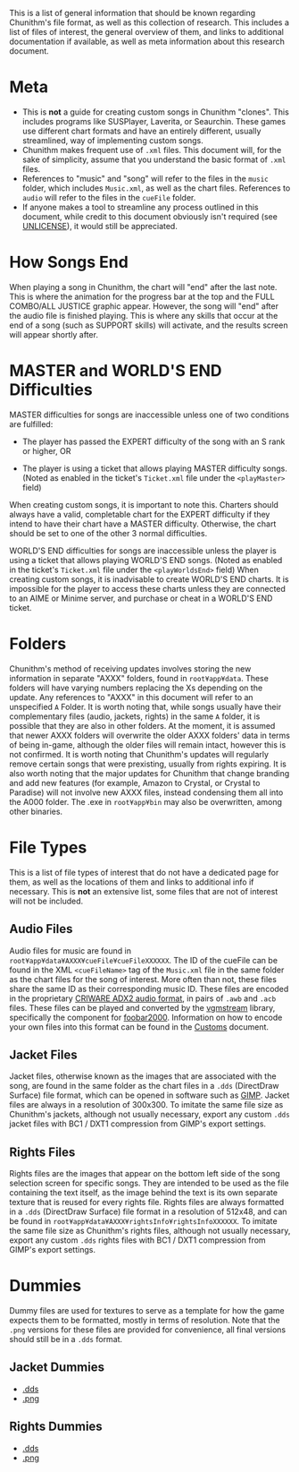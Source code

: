 This is a list of general information that should be known regarding Chunithm's file format, as well as this collection of research. This includes a list of files of interest, the general overview of them, and links to additional documentation if available, as well as meta information about this research document.

# Meta

* This is **not** a guide for creating custom songs in Chunithm "clones". This includes programs like SUSPlayer, Laverita, or Seaurchin. These games use different chart formats and have an entirely different, usually streamlined, way of implementing custom songs.
* Chunithm makes frequent use of ``.xml`` files. This document will, for the sake of simplicity, assume that you understand the basic format of ``.xml`` files.
* References to "music" and "song" will refer to the files in the ``music`` folder, which includes ``Music.xml``, as well as the chart files. References to ``audio`` will refer to the files in the ``cueFile`` folder.
* If anyone makes a tool to streamline any process outlined in this document, while credit to this document obviously isn't required (see [UNLICENSE](https://github.com/Suprnova123/Chunithm-Research/blob/main/UNLICENSE)), it would still be appreciated.

# How Songs End

When playing a song in Chunithm, the chart will "end" after the last note. This is where the animation for the progress bar at the top and the FULL COMBO/ALL JUSTICE graphic appear. However, the song will "end" after the audio file is finished playing. This is where any skills that occur at the end of a song (such as SUPPORT skills) will activate, and the results screen will appear shortly after.

# MASTER and WORLD'S END Difficulties

MASTER difficulties for songs are inaccessible unless one of two conditions are fulfilled:

* The player has passed the EXPERT difficulty of the song with an S rank or higher, OR

* The player is using a ticket that allows playing MASTER difficulty songs. (Noted as enabled in the ticket's ``Ticket.xml`` file under the ``<playMaster>`` field)

When creating custom songs, it is important to note this. Charters should always have a valid, completable chart for the EXPERT difficulty if they intend to have their chart have a MASTER difficulty. Otherwise, the chart should be set to one of the other 3 normal difficulties.

WORLD'S END difficulties for songs are inaccessible unless the player is using a ticket that allows playing WORLD'S END songs. (Noted as enabled in the ticket's ``Ticket.xml`` file under the ``<playWorldsEnd>`` field) When creating custom songs, it is inadvisable to create WORLD'S END charts. It is impossible for the player to access these charts unless they are connected to an AIME or Minime server, and purchase or cheat in a WORLD'S END ticket.

# Folders

Chunithm's method of receiving updates involves storing the new information in separate "AXXX" folders, found in ``root¥app¥data``. These folders will have varying numbers replacing the Xs depending on the update. Any references to "AXXX" in this document will refer to an unspecified ``A`` Folder. It is worth noting that, while songs usually have their complementary files (audio, jackets, rights) in the same ``A`` folder, it is possible that they are also in other folders. At the moment, it is assumed that newer AXXX folders will overwrite the older AXXX folders' data in terms of being in-game, although the older files will remain intact, however this is not confirmed. It is worth noting that Chunithm's updates will regularly remove certain songs that were prexisting, usually from rights expiring. It is also worth noting that the major updates for Chunithm that change branding and add new features (for example, Amazon to Crystal, or Crystal to Paradise) will not involve new AXXX files, instead condensing them all into the A000 folder. The .exe in ``root¥app¥bin`` may also be overwritten, among other binaries.

# File Types

This is a list of file types of interest that do not have a dedicated page for them, as well as the locations of them and links to additional info if necessary. This is **not** an extensive list, some files that are not of interest will not be included.

## Audio Files

Audio files for music are found in ``root¥app¥data¥AXXX¥cueFile¥cueFileXXXXXX``. The ID of the cueFile can be found in the XML ``<cueFileName>`` tag of the ``Music.xml`` file in the same folder as the chart files for the song of interest. More often than not, these files share the same ID as their corresponding music ID. These files are encoded in the proprietary [CRIWARE ADX2 audio format](https://en.wikipedia.org/wiki/ADX_(file_format)), in pairs of ``.awb`` and ``.acb`` files. These files can be played and converted by the [vgmstream](https://vgmstream.org/) library, specifically the component for [foobar2000](https://www.foobar2000.org/). Information on how to encode your own files into this format can be found in the [Customs](https://github.com/Suprnova123/Chunithm-Research/blob/main/Customs.md) document.

## Jacket Files

Jacket files, otherwise known as the images that are associated with the song, are found in the same folder as the chart files in a ``.dds`` (DirectDraw Surface) file format, which can be opened in software such as [GIMP](https://www.gimp.org/). Jacket files are always in a resolution of 300x300. To imitate the same file size as Chunithm's jackets, although not usually necessary, export any custom ``.dds`` jacket files with BC1 / DXT1 compression from GIMP's export settings.

## Rights Files

Rights files are the images that appear on the bottom left side of the song selection screen for specific songs. They are intended to be used as the file containing the text itself, as the image behind the text is its own separate texture that is reused for every rights file. Rights files are always formatted in a ``.dds`` (DirectDraw Surface) file format in a resolution of 512x48, and can be found in ``root¥app¥data¥AXXX¥rightsInfo¥rightsInfoXXXXXX``. To imitate the same file size as Chunithm's rights files, although not usually necessary, export any custom ``.dds`` rights files with BC1 / DXT1 compression from GIMP's export settings.

# Dummies

Dummy files are used for textures to serve as a template for how the game expects them to be formatted, mostly in terms of resolution. Note that the ``.png`` versions for these files are provided for convenience, all final versions should still be in a ``.dds`` format.

## Jacket Dummies

* [.dds](https://github.com/Suprnova123/Chunithm-Research/blob/main/_assets/jacket_dummy.dds)
* [.png](https://github.com/Suprnova123/Chunithm-Research/blob/main/_assets/jacket_dummy.png)

## Rights Dummies

* [.dds](https://github.com/Suprnova123/Chunithm-Research/blob/main/_assets/rights_dummy.dds)
* [.png](https://github.com/Suprnova123/Chunithm-Research/blob/main/_assets/rights_dummy.png)